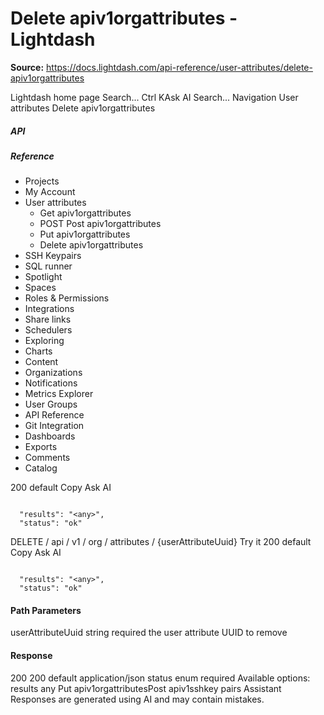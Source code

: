 # Delete apiv1orgattributes - Lightdash

**Source:** https://docs.lightdash.com/api-reference/user-attributes/delete-apiv1orgattributes

Lightdash home page
Search...
Ctrl KAsk AI
Search...
Navigation
User attributes
Delete apiv1orgattributes
##### API


##### Reference
  * Projects
  * My Account
  * User attributes
    * Get apiv1orgattributes
    * POST
Post apiv1orgattributes
    * Put apiv1orgattributes
    * Delete apiv1orgattributes
  * SSH Keypairs
  * SQL runner
  * Spotlight
  * Spaces
  * Roles & Permissions
  * Integrations
  * Share links
  * Schedulers
  * Exploring
  * Charts
  * Content
  * Organizations
  * Notifications
  * Metrics Explorer
  * User Groups
  * API Reference
  * Git Integration
  * Dashboards
  * Exports
  * Comments
  * Catalog


200
default
Copy
Ask AI
```

  "results": "<any>",
  "status": "ok"

```

DELETE
/
api
/
v1
/
org
/
attributes
/
{userAttributeUuid}
Try it
200
default
Copy
Ask AI
```

  "results": "<any>",
  "status": "ok"

```

#### Path Parameters
userAttributeUuid
string
required
the user attribute UUID to remove
#### Response
200
200 default
application/json
status
enum<string>
required
Available options: 
results
any
Put apiv1orgattributesPost apiv1sshkey pairs
Assistant
Responses are generated using AI and may contain mistakes.


